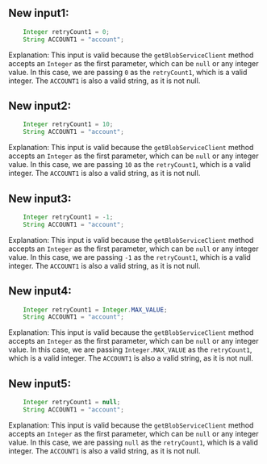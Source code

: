 ## New input1:
```java
    Integer retryCount1 = 0;
    String ACCOUNT1 = "account";
```
Explanation: This input is valid because the `getBlobServiceClient` method accepts an `Integer` as the first parameter, which can be `null` or any integer value. In this case, we are passing `0` as the `retryCount1`, which is a valid integer. The `ACCOUNT1` is also a valid string, as it is not null.

## New input2:
```java
    Integer retryCount1 = 10;
    String ACCOUNT1 = "account";
```
Explanation: This input is valid because the `getBlobServiceClient` method accepts an `Integer` as the first parameter, which can be `null` or any integer value. In this case, we are passing `10` as the `retryCount1`, which is a valid integer. The `ACCOUNT1` is also a valid string, as it is not null.

## New input3:
```java
    Integer retryCount1 = -1;
    String ACCOUNT1 = "account";
```
Explanation: This input is valid because the `getBlobServiceClient` method accepts an `Integer` as the first parameter, which can be `null` or any integer value. In this case, we are passing `-1` as the `retryCount1`, which is a valid integer. The `ACCOUNT1` is also a valid string, as it is not null.

## New input4:
```java
    Integer retryCount1 = Integer.MAX_VALUE;
    String ACCOUNT1 = "account";
```
Explanation: This input is valid because the `getBlobServiceClient` method accepts an `Integer` as the first parameter, which can be `null` or any integer value. In this case, we are passing `Integer.MAX_VALUE` as the `retryCount1`, which is a valid integer. The `ACCOUNT1` is also a valid string, as it is not null.

## New input5:
```java
    Integer retryCount1 = null;
    String ACCOUNT1 = "account";
```
Explanation: This input is valid because the `getBlobServiceClient` method accepts an `Integer` as the first parameter, which can be `null` or any integer value. In this case, we are passing `null` as the `retryCount1`, which is a valid integer. The `ACCOUNT1` is also a valid string, as it is not null.
